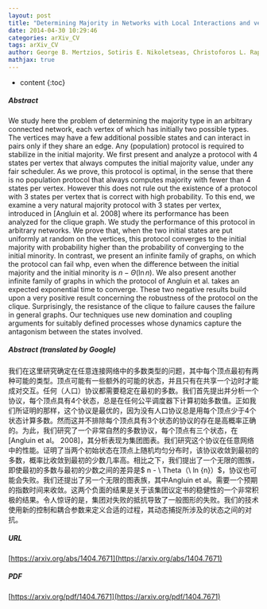 ```yaml
---
layout: post
title: "Determining Majority in Networks with Local Interactions and very Small Local Memory"
date: 2014-04-30 10:29:46
categories: arXiv_CV
tags: arXiv_CV
author: George B. Mertzios, Sotiris E. Nikoletseas, Christoforos L. Raptopoulos, Paul G. Spirakis
mathjax: true
---
```


* content
{:toc}

##### Abstract
We study here the problem of determining the majority type in an arbitrary connected network, each vertex of which has initially two possible types. The vertices may have a few additional possible states and can interact in pairs only if they share an edge. Any (population) protocol is required to stabilize in the initial majority. We first present and analyze a protocol with 4 states per vertex that always computes the initial majority value, under any fair scheduler. As we prove, this protocol is optimal, in the sense that there is no population protocol that always computes majority with fewer than 4 states per vertex. However this does not rule out the existence of a protocol with 3 states per vertex that is correct with high probability. To this end, we examine a very natural majority protocol with 3 states per vertex, introduced in [Angluin et al. 2008] where its performance has been analyzed for the clique graph. We study the performance of this protocol in arbitrary networks. We prove that, when the two initial states are put uniformly at random on the vertices, this protocol converges to the initial majority with probability higher than the probability of converging to the initial minority. In contrast, we present an infinite family of graphs, on which the protocol can fail whp, even when the difference between the initial majority and the initial minority is $n - \Theta(\ln{n})$. We also present another infinite family of graphs in which the protocol of Angluin et al. takes an expected exponential time to converge. These two negative results build upon a very positive result concerning the robustness of the protocol on the clique. Surprisingly, the resistance of the clique to failure causes the failure in general graphs. Our techniques use new domination and coupling arguments for suitably defined processes whose dynamics capture the antagonism between the states involved.

##### Abstract (translated by Google)
我们在这里研究确定在任意连接网络中的多数类型的问题，其中每个顶点最初有两种可能的类型。顶点可能有一些额外的可能的状态，并且只有在共享一个边时才能成对交互。任何（人口）协议都需要稳定在最初的多数。我们首先提出并分析一个协议，每个顶点具有4个状态，总是在任何公平调度器下计算初始多数值。正如我们所证明的那样，这个协议是最优的，因为没有人口协议总是用每个顶点少于4个状态计算多数。然而这并不排除每个顶点具有3个状态的协议的存在是高概率正确的。为此，我们研究了一个非常自然的多数协议，每个顶点有三个状态，在[Angluin et al。 2008]，其分析表现为集团图表。我们研究这个协议在任意网络中的性能。证明了当两个初始状态在顶点上随机均匀分布时，该协议收敛到最初的多数，概率比收敛到最初的少数几率高。相比之下，我们提出了一个无限的图族，即使最初的多数与最初的少数之间的差异是$ n  -  \ Theta（\ ln {n}）$，协议也可能会失败。我们还提出了另一个无限的图表族，其中Angluin et al。需要一个预期的指数时间来收敛。这两个负面的结果是关于该集团议定书的稳健性的一个非常积极的结果。令人惊讶的是，集团对失败的抵抗导致了一般图形的失败。我们的技术使用新的控制和耦合参数来定义合适的过程，其动态捕捉所涉及的状态之间的对抗。

##### URL
[https://arxiv.org/abs/1404.7671](https://arxiv.org/abs/1404.7671)

##### PDF
[https://arxiv.org/pdf/1404.7671](https://arxiv.org/pdf/1404.7671)

